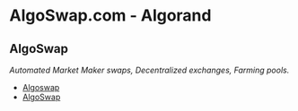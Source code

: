 # AlgoSwap.com - Algorand

## AlgoSwap
*Automated Market Maker swaps, Decentralized exchanges, Farming pools.*
* [Algoswap](https://algoswap.com)
* [AlgoSwap](https://algoswap.org)
